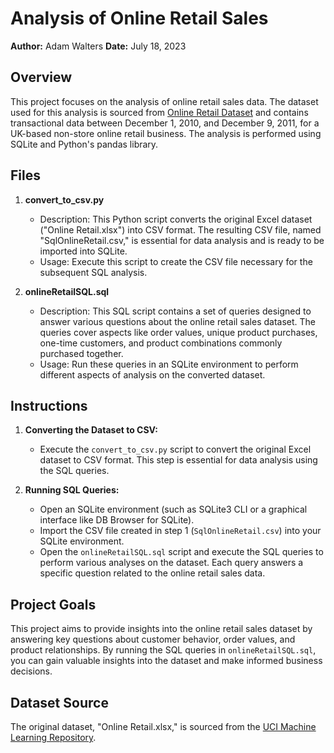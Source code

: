 # Analysis of Online Retail Sales

**Author:** Adam Walters
**Date:** July 18, 2023

## Overview

This project focuses on the analysis of online retail sales data. The dataset used for this analysis is sourced from [Online Retail Dataset](https://archive.ics.uci.edu/dataset/352/online+retail) and contains transactional data between December 1, 2010, and December 9, 2011, for a UK-based non-store online retail business. The analysis is performed using SQLite and Python's pandas library.

## Files

1. **convert_to_csv.py**
   - Description: This Python script converts the original Excel dataset ("Online Retail.xlsx") into CSV format. The resulting CSV file, named "SqlOnlineRetail.csv," is essential for data analysis and is ready to be imported into SQLite.
   - Usage: Execute this script to create the CSV file necessary for the subsequent SQL analysis.
   
2. **onlineRetailSQL.sql**
   - Description: This SQL script contains a set of queries designed to answer various questions about the online retail sales dataset. The queries cover aspects like order values, unique product purchases, one-time customers, and product combinations commonly purchased together.
   - Usage: Run these queries in an SQLite environment to perform different aspects of analysis on the converted dataset.

## Instructions

1. **Converting the Dataset to CSV:**
   - Execute the `convert_to_csv.py` script to convert the original Excel dataset to CSV format. This step is essential for data analysis using the SQL queries.

2. **Running SQL Queries:**
   - Open an SQLite environment (such as SQLite3 CLI or a graphical interface like DB Browser for SQLite).
   - Import the CSV file created in step 1 (`SqlOnlineRetail.csv`) into your SQLite environment.
   - Open the `onlineRetailSQL.sql` script and execute the SQL queries to perform various analyses on the dataset. Each query answers a specific question related to the online retail sales data.

## Project Goals

This project aims to provide insights into the online retail sales dataset by answering key questions about customer behavior, order values, and product relationships. By running the SQL queries in `onlineRetailSQL.sql`, you can gain valuable insights into the dataset and make informed business decisions.

## Dataset Source

The original dataset, "Online Retail.xlsx," is sourced from the [UCI Machine Learning Repository](https://archive.ics.uci.edu/dataset/352/online+retail).


